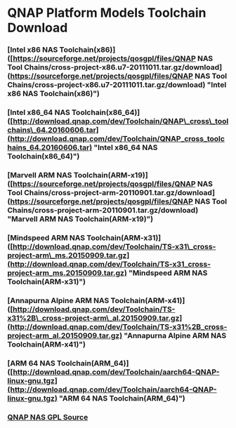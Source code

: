 # QNAP Platform Models Toolchain Download

### \[Intel x86 NAS Toolchain\(x86\)\]\([https://sourceforge.net/projects/qosgpl/files/QNAP NAS Tool Chains/cross-project-x86.u7-20111011.tar.gz/download](https://sourceforge.net/projects/qosgpl/files/QNAP NAS Tool Chains/cross-project-x86.u7-20111011.tar.gz/download) "Intel x86 NAS Toolchain\(x86\)"\)

### \[Intel x86\_64 NAS Toolchain\(x86\_64\)\]\([http://download.qnap.com/dev/Toolchain/QNAP\_cross\_toolchains\_64.20160606.tar](http://download.qnap.com/dev/Toolchain/QNAP_cross_toolchains_64.20160606.tar) "Intel x86\_64 NAS Toolchain\(x86\_64\)"\)

### \[Marvell ARM NAS Toolchain\(ARM-x19\)\]\([https://sourceforge.net/projects/qosgpl/files/QNAP NAS Tool Chains/cross-project-arm-20110901.tar.gz/download](https://sourceforge.net/projects/qosgpl/files/QNAP NAS Tool Chains/cross-project-arm-20110901.tar.gz/download) "Marvell ARM NAS Toolchain\(ARM-x19\)"\)

### \[Mindspeed ARM NAS Toolchain\(ARM-x31\)\]\([http://download.qnap.com/dev/Toolchain/TS-x31\_cross-project-arm\_ms.20150909.tar.gz](http://download.qnap.com/dev/Toolchain/TS-x31_cross-project-arm_ms.20150909.tar.gz) "Mindspeed ARM NAS Toolchain\(ARM-x31\)"\)

### \[Annapurna Alpine ARM NAS Toolchain\(ARM-x41\)\]\([http://download.qnap.com/dev/Toolchain/TS-x31%2B\_cross-project-arm\_al.20150909.tar.gz](http://download.qnap.com/dev/Toolchain/TS-x31%2B_cross-project-arm_al.20150909.tar.gz) "Annapurna Alpine ARM NAS Toolchain\(ARM-x41\)"\)

### \[ARM 64 NAS Toolchain\(ARM\_64\)\]\([http://download.qnap.com/dev/Toolchain/aarch64-QNAP-linux-gnu.tgz](http://download.qnap.com/dev/Toolchain/aarch64-QNAP-linux-gnu.tgz) "ARM 64 NAS Toolchain\(ARM\_64\)"\)

### [QNAP NAS GPL Source](https://sourceforge.net/projects/qosgpl/ "Q NAP NAS GPL Source")




